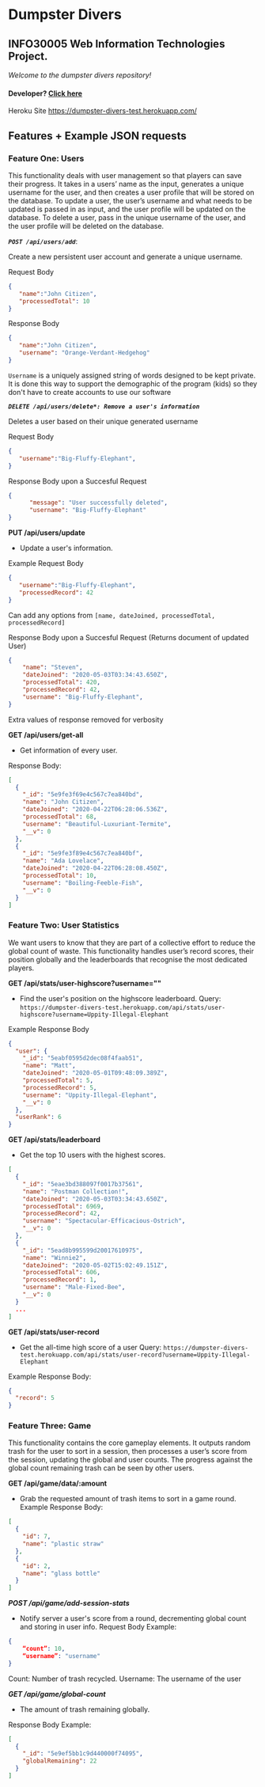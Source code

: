 # Dumpster Divers

## INFO30005 Web Information Technologies Project.

*Welcome to the dumpster divers repository!*

#### Developer? [Click here](./devREADME.md)

Heroku Site
https://dumpster-divers-test.herokuapp.com/

## Features + Example JSON requests

### Feature One: Users
This functionality deals with user management so that players can save their progress. It takes in a users’ name as the input, generates a unique username for the user, and then creates a user profile that will be stored on the database. To update a user, the user’s username and what needs to be updated is passed in as input, and the user profile will be updated on the database. To delete a user, pass in the unique username of the user, and the user profile will be deleted on the database.


***`POST /api/users/add`***:

Create a new persistent user account and generate a unique username.

Request Body
``` json
{
   "name":"John Citizen",
   "processedTotal": 10
}
```

Response Body 

``` json
{
   "name":"John Citizen",
   "username": "Orange-Verdant-Hedgehog"
}
```

 `Username` is a uniquely assigned string of words designed to be kept private. It is done this way to support the demographic of the program (kids) so they don't have to create accounts to use our software

***`DELETE /api/users/delete*: Remove a user's information`***

Deletes a user based on their unique generated username

Request Body
``` json
{
   "username":"Big-Fluffy-Elephant",
}
```

Response Body upon a Succesful Request
``` json
{
      "message": "User successfully deleted",
      "username": "Big-Fluffy-Elephant"
}
```

**PUT /api/users/update**

- Update a user's information.

Example Request Body
``` json
{
   "username":"Big-Fluffy-Elephant",
   "processedRecord": 42
}
```
Can add any options from `[name, dateJoined, processedTotal, processedRecord]`

Response Body upon a Succesful Request (Returns document of updated User)
``` json
{
    "name": "Steven",
    "dateJoined": "2020-05-03T03:34:43.650Z",
    "processedTotal": 420,
    "processedRecord": 42,
    "username": "Big-Fluffy-Elephant",
}
```

Extra values of response removed for verbosity

**GET /api/users/get-all**

- Get information of every user.

Response Body: 
``` json
[
  {
    "_id": "5e9fe3f69e4c567c7ea840bd",
    "name": "John Citizen",
    "dateJoined": "2020-04-22T06:28:06.536Z",
    "processedTotal": 68,
    "username": "Beautiful-Luxuriant-Termite",
    "__v": 0
  },
  {
    "_id": "5e9fe3f89e4c567c7ea840bf",
    "name": "Ada Lovelace",
    "dateJoined": "2020-04-22T06:28:08.450Z",
    "processedTotal": 10,
    "username": "Boiling-Feeble-Fish",
    "__v": 0
  }
]
```

### Feature Two: User Statistics
We want users to know that they are part of a collective effort to reduce the global count of waste. This functionality handles user’s record scores, their position globally and the leaderboards that recognise the most dedicated players.

**GET /api/stats/user-highscore?username=""**

- Find the user's position on the highscore leaderboard.
Query: `https://dumpster-divers-test.herokuapp.com/api/stats/user-highscore?username=Uppity-Illegal-Elephant`

Example Response Body
``` json
{
  "user": {
    "_id": "5eabf0595d2dec08f4faab51",
    "name": "Matt",
    "dateJoined": "2020-05-01T09:48:09.389Z",
    "processedTotal": 5,
    "processedRecord": 5,
    "username": "Uppity-Illegal-Elephant",
    "__v": 0
  },
  "userRank": 6
}
```
**GET /api/stats/leaderboard**
- Get the top 10 users with the highest scores.

``` json
[
  {
    "_id": "5eae3bd388097f0017b37561",
    "name": "Postman Collection!",
    "dateJoined": "2020-05-03T03:34:43.650Z",
    "processedTotal": 6969,
    "processedRecord": 42,
    "username": "Spectacular-Efficacious-Ostrich",
    "__v": 0
  },
  {
    "_id": "5ead8b995599d20017610975",
    "name": "Winnie2",
    "dateJoined": "2020-05-02T15:02:49.151Z",
    "processedTotal": 606,
    "processedRecord": 1,
    "username": "Male-Fixed-Bee",
    "__v": 0
  }
  ...
]
```


**GET /api/stats/user-record**

- Get the all-time high score of a user
Query: `https://dumpster-divers-test.herokuapp.com/api/stats/user-record?username=Uppity-Illegal-Elephant`

Example Response Body: 
``` json 
{
  "record": 5
}
```

### Feature Three: Game
This functionality contains the core gameplay elements. It outputs random trash for the user to sort in a session, then processes a user’s score from the session, updating the global and user counts. The progress against the global count remaining trash can be seen by other users.

**GET /api/game/data/:amount**
- Grab the requested amount of trash items to sort in a game round.
Example Response Body: 
``` json 
[
  {
    "id": 7,
    "name": "plastic straw"
  },
  {
    "id": 2,
    "name": "glass bottle"
  }
]
```

***POST /api/game/add-session-stats***
- Notify server a user's score from a round, decrementing global count and storing in user info.
Request Body Example:
``` json 
{
	“count”: 10,
	“username”: "username"
}
```
Count: Number of trash recycled.
Username: The username of the user


***GET /api/game/global-count***
- The amount of trash remaining globally.

Response Body Example:
``` json 
[
  {
    "_id": "5e9ef5bb1c9d440000f74095",
    "globalRemaining": 22
  }
]
``` 



